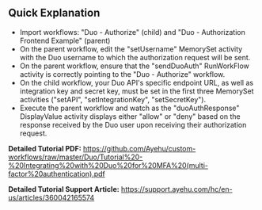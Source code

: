<h2>Quick Explanation</h2>
<ul>
  <li>Import workflows: "Duo - Authorize" (child) and "Duo - Authorization Frontend Example" (parent)</li>
  <li>On the parent workflow, edit the "setUsername" MemorySet activity with the Duo username to which the authorization request will be sent.</li>
  <li>On the parent workflow, ensure that the "sendDuoAuth" RunWorkFlow activity is correctly pointing to the "Duo - Authorize" workflow.</li>
  <li>On the child workflow, your Duo API's specific endpoint URL, as well as integration key and secret key, must be set in the first three MemorySet activities ("setAPI", "setIntegrationKey", "setSecretKey").
  <li>Execute the parent workflow and watch as the "duoAuthResponse" DisplayValue activity displays either "allow" or "deny" based on the response received by the Duo user upon receiving their authorization request.</li>
</ul>

<b>Detailed Tutorial PDF:</b> <a href="https://github.com/Ayehu/custom-workflows/raw/master/Duo/Tutorial%20-%20Integrating%20with%20Duo%20for%20MFA%20(multi-factor%20authentication).pdf">https://github.com/Ayehu/custom-workflows/raw/master/Duo/Tutorial%20-%20Integrating%20with%20Duo%20for%20MFA%20(multi-factor%20authentication).pdf</a>

<b>Detailed Tutorial Support Article:</b> <a href="https://support.ayehu.com/hc/en-us/articles/360042165574">https://support.ayehu.com/hc/en-us/articles/360042165574</a>
